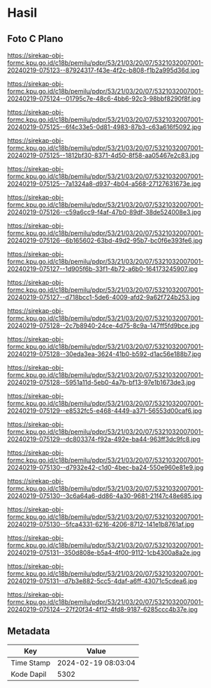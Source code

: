 # Hasil

## Foto C Plano

https://sirekap-obj-formc.kpu.go.id/c18b/pemilu/pdpr/53/21/03/20/07/5321032007001-20240219-075123--87924317-f43e-4f2c-b808-f1b2a995d36d.jpg

https://sirekap-obj-formc.kpu.go.id/c18b/pemilu/pdpr/53/21/03/20/07/5321032007001-20240219-075124--01795c7e-48c6-4bb6-92c3-98bbf8290f8f.jpg

https://sirekap-obj-formc.kpu.go.id/c18b/pemilu/pdpr/53/21/03/20/07/5321032007001-20240219-075125--6f4c33e5-0d81-4983-87b3-c63a616f5092.jpg

https://sirekap-obj-formc.kpu.go.id/c18b/pemilu/pdpr/53/21/03/20/07/5321032007001-20240219-075125--1812bf30-8371-4d50-8f58-aa05467e2c83.jpg

https://sirekap-obj-formc.kpu.go.id/c18b/pemilu/pdpr/53/21/03/20/07/5321032007001-20240219-075125--7a1324a8-d937-4b04-a568-27127631673e.jpg

https://sirekap-obj-formc.kpu.go.id/c18b/pemilu/pdpr/53/21/03/20/07/5321032007001-20240219-075126--c59a6cc9-f4af-47b0-89df-38de524008e3.jpg

https://sirekap-obj-formc.kpu.go.id/c18b/pemilu/pdpr/53/21/03/20/07/5321032007001-20240219-075126--6b165602-63bd-49d2-95b7-bc0f6e393fe6.jpg

https://sirekap-obj-formc.kpu.go.id/c18b/pemilu/pdpr/53/21/03/20/07/5321032007001-20240219-075127--1d905f6b-33f1-4b72-a6b0-164173245907.jpg

https://sirekap-obj-formc.kpu.go.id/c18b/pemilu/pdpr/53/21/03/20/07/5321032007001-20240219-075127--d718bcc1-5de6-4009-afd2-9a62f724b253.jpg

https://sirekap-obj-formc.kpu.go.id/c18b/pemilu/pdpr/53/21/03/20/07/5321032007001-20240219-075128--2c7b8940-24ce-4d75-8c9a-147ff5fd9bce.jpg

https://sirekap-obj-formc.kpu.go.id/c18b/pemilu/pdpr/53/21/03/20/07/5321032007001-20240219-075128--30eda3ea-3624-41b0-b592-d1ac56e188b7.jpg

https://sirekap-obj-formc.kpu.go.id/c18b/pemilu/pdpr/53/21/03/20/07/5321032007001-20240219-075128--5951a11d-5eb0-4a7b-bf13-97e1b1673de3.jpg

https://sirekap-obj-formc.kpu.go.id/c18b/pemilu/pdpr/53/21/03/20/07/5321032007001-20240219-075129--e8532fc5-e468-4449-a371-56553d00caf6.jpg

https://sirekap-obj-formc.kpu.go.id/c18b/pemilu/pdpr/53/21/03/20/07/5321032007001-20240219-075129--dc803374-f92a-492e-ba44-963ff3dc9fc8.jpg

https://sirekap-obj-formc.kpu.go.id/c18b/pemilu/pdpr/53/21/03/20/07/5321032007001-20240219-075130--d7932e42-c1d0-4bec-ba24-550e960e81e9.jpg

https://sirekap-obj-formc.kpu.go.id/c18b/pemilu/pdpr/53/21/03/20/07/5321032007001-20240219-075130--3c6a64a6-dd86-4a30-9681-21f47c48e685.jpg

https://sirekap-obj-formc.kpu.go.id/c18b/pemilu/pdpr/53/21/03/20/07/5321032007001-20240219-075130--5fca4331-6216-4206-8712-141e1b8761af.jpg

https://sirekap-obj-formc.kpu.go.id/c18b/pemilu/pdpr/53/21/03/20/07/5321032007001-20240219-075131--350d808e-b5a4-4f00-9112-1cb4300a8a2e.jpg

https://sirekap-obj-formc.kpu.go.id/c18b/pemilu/pdpr/53/21/03/20/07/5321032007001-20240219-075131--d7b3e882-5cc5-4daf-a6ff-43071c5cdea6.jpg

https://sirekap-obj-formc.kpu.go.id/c18b/pemilu/pdpr/53/21/03/20/07/5321032007001-20240219-075124--27f20f34-4f12-4fd8-9187-6285ccc4b37e.jpg


## Metadata

| Key        | Value               |
| ---------- | ------------------- |
| Time Stamp | 2024-02-19 08:03:04 |
| Kode Dapil | 5302                |



